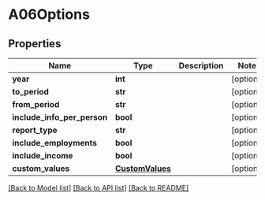 # A06Options

## Properties
Name | Type | Description | Notes
------------ | ------------- | ------------- | -------------
**year** | **int** |  | [optional] 
**to_period** | **str** |  | [optional] 
**from_period** | **str** |  | [optional] 
**include_info_per_person** | **bool** |  | [optional] 
**report_type** | **str** |  | [optional] 
**include_employments** | **bool** |  | [optional] 
**include_income** | **bool** |  | [optional] 
**custom_values** | [**CustomValues**](CustomValues.md) |  | [optional] 

[[Back to Model list]](../README.md#documentation-for-models) [[Back to API list]](../README.md#documentation-for-api-endpoints) [[Back to README]](../README.md)

